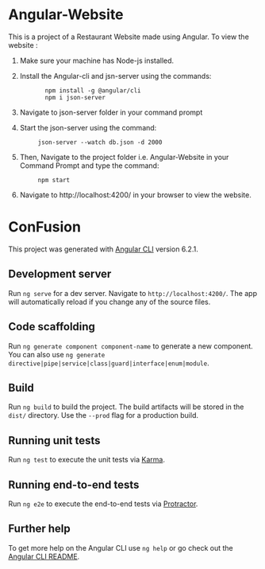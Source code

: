 # Angular-Website

This is a project of a Restaurant Website made using Angular.
To view the website :
  1) Make sure your machine has Node-js installed.
  2) Install the Angular-cli and jsn-server using the commands: 
  
                npm install -g @angular/cli
                npm i json-server
    
  3) Navigate to json-server folder in your command prompt
  4) Start the json-server using the command:
  
              json-server --watch db.json -d 2000
              
  5) Then, Navigate to the project folder i.e. Angular-Website in your Command Prompt and type the command:
  
              npm start
              
   6) Navigate to http://localhost:4200/ in your browser to view the website.

# ConFusion

This project was generated with [Angular CLI](https://github.com/angular/angular-cli) version 6.2.1.

## Development server

Run `ng serve` for a dev server. Navigate to `http://localhost:4200/`. The app will automatically reload if you change any of the source files.

## Code scaffolding

Run `ng generate component component-name` to generate a new component. You can also use `ng generate directive|pipe|service|class|guard|interface|enum|module`.

## Build

Run `ng build` to build the project. The build artifacts will be stored in the `dist/` directory. Use the `--prod` flag for a production build.

## Running unit tests

Run `ng test` to execute the unit tests via [Karma](https://karma-runner.github.io).

## Running end-to-end tests

Run `ng e2e` to execute the end-to-end tests via [Protractor](http://www.protractortest.org/).

## Further help

To get more help on the Angular CLI use `ng help` or go check out the [Angular CLI README](https://github.com/angular/angular-cli/blob/master/README.md).

